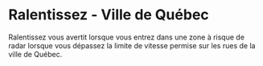 Ralentissez - Ville de Québec
=========
Ralentissez vous avertit lorsque vous entrez dans une zone à risque de radar lorsque vous dépassez la limite de vitesse permise sur les rues de la ville de Québec.
